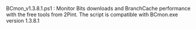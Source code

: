   BCmon_v1.3.8.1.ps1 : Monitor Bits downloads and BranchCache performance with the free tools from 2Pint. The script is compatible with BCmon.exe version 1.3.8.1
